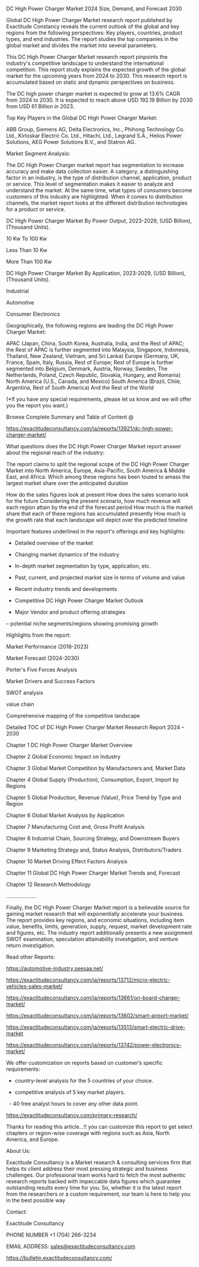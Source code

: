 DC High Power Charger Market 2024 Size, Demand, and Forecast 2030

Global DC High Power Charger Market research report published by Exactitude Constancy reveals the current outlook of the global and key regions from the following perspectives: Key players, countries, product types, and end industries. The report studies the top companies in the global market and divides the market into several parameters.

This DC High Power Charger Market research report pinpoints the industry's competitive landscape to understand the international competition. This report study explains the expected growth of the global market for the upcoming years from 2024 to 2030. This research report is accumulated based on static and dynamic perspectives on business.

The DC high power charger market is expected to grow at 13.6% CAGR from 2024 to 2030. It is expected to reach above USD 192.19 Billion by 2030 from USD 61 Billion in 2023.

Top Key Players in the Global DC High Power Charger Market:

ABB Group, Siemens AG, Delta Electronics, Inc., Phihong Technology Co. Ltd., Kirloskar Electric Co. Ltd., Hitachi, Ltd., Legrand S.A., Helios Power Solutions, AEG Power Solutions B.V., and Statron AG.

Market Segment Analysis:

The DC High Power Charger market report has segmentation to increase accuracy and make data collection easier. A category, a distinguishing factor in an industry, is the type of distribution channel, application, product or service. This level of segmentation makes it easier to analyze and understand the market. At the same time, what types of consumers become customers of this industry are highlighted. When it comes to distribution channels, the market report looks at the different distribution technologies for a product or service.

DC High Power Charger Market By Power Output, 2023-2029, (USD Billion), (Thousand Units).

10 Kw To 100 Kw

Less Than 10 Kw

More Than 100 Kw

DC High Power Charger Market By Application, 2023-2029, (USD Billion), (Thousand Units).

Industrial

Automotive

Consumer Electronics

Geographically, the following regions are leading the DC High Power Charger Market:

APAC (Japan, China, South Korea, Australia, India, and the Rest of APAC; the Rest of APAC is further segmented into Malaysia, Singapore, Indonesia, Thailand, New Zealand, Vietnam, and Sri Lanka)
Europe (Germany, UK, France, Spain, Italy, Russia, Rest of Europe; Rest of Europe is further segmented into Belgium, Denmark, Austria, Norway, Sweden, The Netherlands, Poland, Czech Republic, Slovakia, Hungary, and Romania)
North America (U.S., Canada, and Mexico)
South America (Brazil, Chile, Argentina, Rest of South America)
And the Rest of the World

(*If you have any special requirements, please let us know and we will offer you the report you want.)

Browse Complete Summary and Table of Content @

https://exactitudeconsultancy.com/ja/reports/13921/dc-high-power-charger-market/

What questions does the DC High Power Charger Market report answer about the regional reach of the industry:

The report claims to split the regional scope of the DC High Power Charger Market into North America, Europe, Asia-Pacific, South America & Middle East, and Africa. Which among these regions has been touted to amass the largest market share over the anticipated duration

How do the sales figures look at present How does the sales scenario look for the future
Considering the present scenario, how much revenue will each region attain by the end of the forecast period
How much is the market share that each of these regions has accumulated presently
How much is the growth rate that each landscape will depict over the predicted timeline

Important features underlined in the report's offerings and key highlights:

- Detailed overview of the market

- Changing market dynamics of the industry

- In-depth market segmentation by type, application, etc.

- Past, current, and projected market size in terms of volume and value

- Recent industry trends and developments

- Competitive DC High Power Charger Market Outlook

- Major Vendor and product offering strategies

– potential niche segments/regions showing promising growth

Highlights from the report:

Market Performance (2018-2023)

Market Forecast (2024-2030)

Porter's Five Forces Analysis

Market Drivers and Success Factors

SWOT analysis

value chain

Comprehensive mapping of the competitive landscape

Detailed TOC of DC High Power Charger Market Research Report 2024 – 2030

Chapter 1 DC High Power Charger Market Overview

Chapter 2 Global Economic Impact on Industry

Chapter 3 Global Market Competition by Manufacturers and, Market Data

Chapter 4 Global Supply (Production), Consumption, Export, Import by Regions

Chapter 5 Global Production, Revenue (Value), Price Trend by Type and Region

Chapter 6 Global Market Analysis by Application

Chapter 7 Manufacturing Cost and, Gross Profit Analysis

Chapter 8 Industrial Chain, Sourcing Strategy, and Downstream Buyers

Chapter 9 Marketing Strategy and, Status Analysis, Distributors/Traders

Chapter 10 Market Driving Effect Factors Analysis

Chapter 11 Global DC High Power Charger Market Trends and, Forecast

Chapter 12 Research Methodology

………………..

Finally, the DC High Power Charger Market report is a believable source for gaining market research that will exponentially accelerate your business. The report provides key regions, and economic situations, including item value, benefits, limits, generation, supply, request, market development rate and figures, etc. The industry report additionally presents a new assignment SWOT examination, speculation attainability investigation, and venture return investigation.

Read other Reports:

https://automotive-industry.seesaa.net/

https://exactitudeconsultancy.com/ja/reports/13712/micro-electric-vehicles-sales-market/

https://exactitudeconsultancy.com/ja/reports/13661/on-board-charger-market/

https://exactitudeconsultancy.com/ja/reports/13602/smart-airport-market/

https://exactitudeconsultancy.com/ja/reports/13513/smart-electric-drive-market

https://exactitudeconsultancy.com/ja/reports/13742/power-electronics-market/

We offer customization on reports based on customer’s specific requirements:

- country-level analysis for the 5 countries of your choice.

- competitive analysis of 5 key market players.

  - 40 free analyst hours to cover any other data point.

https://exactitudeconsultancy.com/primary-research/

Thanks for reading this article...!! you can customize this report to get select chapters or region-wise coverage with regions such as Asia, North America, and Europe.

About Us:

Exactitude Consultancy is a Market research & consulting services firm that helps its client address their most pressing strategic and business challenges. Our professional team works hard to fetch the most authentic research reports backed with impeccable data figures which guarantee outstanding results every time for you. So, whether it is the latest report from the researchers or a custom requirement, our team is here to help you in the best possible way

Contact:

Exactitude Consultancy

PHONE NUMBER +1 (704) 266-3234

EMAIL ADDRESS: sales@exactitudeconsultancy.com

https://bulletin.exactitudeconsultancy.com/
